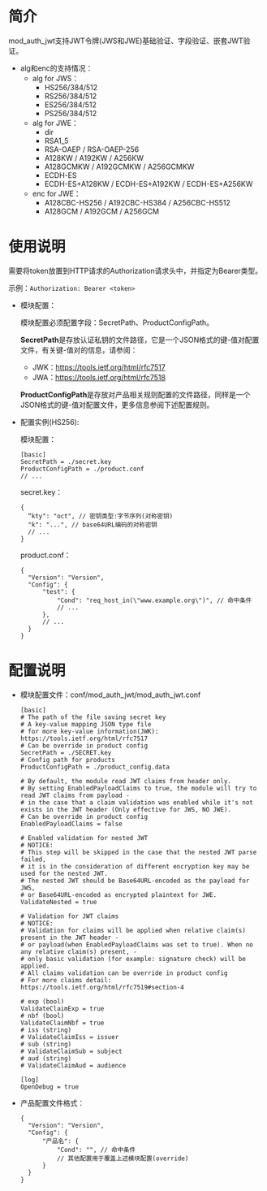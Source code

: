 # 简介

mod_auth_jwt支持JWT令牌(JWS和JWE)基础验证、字段验证、嵌套JWT验证。

+ alg和enc的支持情况：
  + alg for JWS：
    - HS256/384/512
    - RS256/384/512
    - ES256/384/512
    - PS256/384/512
  + alg for JWE：
    + dir
    + RSA1_5
    + RSA-OAEP / RSA-OAEP-256
    + A128KW / A192KW / A256KW
    + A128GCMKW / A192GCMKW / A256GCMKW
    + ECDH-ES
    + ECDH-ES+A128KW / ECDH-ES+A192KW / ECDH-ES+A256KW
  + enc for JWE：
    + A128CBC-HS256 / A192CBC-HS384 / A256CBC-HS512
    + A128GCM / A192GCM / A256GCM

# 使用说明

需要将token放置到HTTP请求的Authorization请求头中，并指定为Bearer类型。

示例：`Authorization: Bearer <token>`

+ 模块配置：

  模块配置必须配置字段：SecretPath、ProductConfigPath。

  **SecretPath**是存放认证私钥的文件路径，它是一个JSON格式的键-值对配置文件，有关键-值对的信息，请参阅：

  + JWK：https://tools.ietf.org/html/rfc7517
  + JWA：https://tools.ietf.org/html/rfc7518

  **ProductConfigPath**是存放对产品相关规则配置的文件路径，同样是一个JSON格式的键-值对配置文件，更多信息参阅下述配置规则。

+ 配置实例(HS256):

  模块配置：

  ```
  [basic]
  SecretPath = ./secret.key
  ProductConfigPath = ./product.conf
  // ...
  ```

  secret.key：

  ```
  {
  	“kty": "oct", // 密钥类型:字节序列(对称密钥)
  	"k": "...", // base64URL编码的对称密钥
  	// ...
  }
  ```

  product.conf：

  ```
  {
  	"Version": "Version",
  	"Config": {
  		"test": {
  			"Cond": "req_host_in(\"www.example.org\")", // 命中条件
  			// ...
  		},
  		// ...
  	}
  }
  ```

  

# 配置说明

- 模块配置文件：conf/mod_auth_jwt/mod_auth_jwt.conf

  ```
  [basic]
  # The path of the file saving secret key
  # A key-value mapping JSON type file
  # for more key-value information(JWK): https://tools.ietf.org/html/rfc7517
  # Can be override in product config
  SecretPath = ./SECRET.key
  # Config path for products
  ProductConfigPath = ./product_config.data
  
  # By default, the module read JWT claims from header only.
  # By setting EnabledPayloadClaims to true, the module will try to read JWT claims from payload -
  # in the case that a claim validation was enabled while it's not exists in the JWT header (Only effective for JWS, NO JWE).
  # Can be override in product config
  EnabledPayloadClaims = false
  
  # Enabled validation for nested JWT
  # NOTICE:
  # This step will be skipped in the case that the nested JWT parse failed,
  # it is in the consideration of different encryption key may be used for the nested JWT.
  # The nested JWT should be Base64URL-encoded as the payload for JWS,
  # or Base64URL-encoded as encrypted plaintext for JWE.
  ValidateNested = true
  
  # Validation for JWT claims
  # NOTICE:
  # Validation for claims will be applied when relative claim(s) present in the JWT header -
  # or payload(when EnabledPayloadClaims was set to true). When no any relative claim(s) present, -
  # only basic validation (for example: signature check) will be applied.
  # All claims validation can be override in product config
  # For more claims detail: https://tools.ietf.org/html/rfc7519#section-4
  
  # exp (bool)
  ValidateClaimExp = true
  # nbf (bool)
  ValidateClaimNbf = true
  # iss (string)
  # ValidateClaimIss = issuer
  # sub (string)
  # ValidateClaimSub = subject
  # aud (string)
  # ValidateClaimAud = audience
  
  [log]
  OpenDebug = true
  
  ```

- 产品配置文件格式：

  ```
  {
  	"Version": "Version",
  	"Config": {
  		"产品名": {
  			"Cond": "", // 命中条件
  			// 其他配置用于覆盖上述模块配置(override)
  		}
  	}
  }
  ```

  